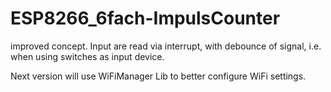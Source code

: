 # ESP8266_6fach-ImpulsCounter
improved concept.
Input are read via interrupt, with debounce of signal, i.e. when using switches as input device.

Next version will use WiFiManager Lib to better configure WiFi settings.
